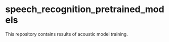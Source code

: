 # speech_recognition_pretrained_models
This repository contains results of acoustic model training.
